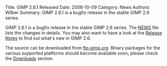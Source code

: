 Title: GIMP 2.6.1 Released
Date: 2008-10-09
Category: News
Authors: Wilber
Summary: GIMP 2.6.1 is a bugfix release in the stable GIMP 2.6 series.

GIMP 2.6.1 is a bugfix release in the stable GIMP 2.6 series.  The [NEWS](https://web.archive.org/web/20090401053718/http://developer.gimp.org/NEWS-2.6) file lists the changes in details. You may also want to have a look at the [Release Notes](http://gimp.org/release-notes/gimp-2.6.html) to find out what's new in GIMP 2.6. 

The source can be downloaded from [ftp.gimp.org](http://gimp.org/downloads/#mirrors). Binary packages for the various supported platforms should become available soon; please check the [Downloads](http://gimp.org/downloads/) section. 